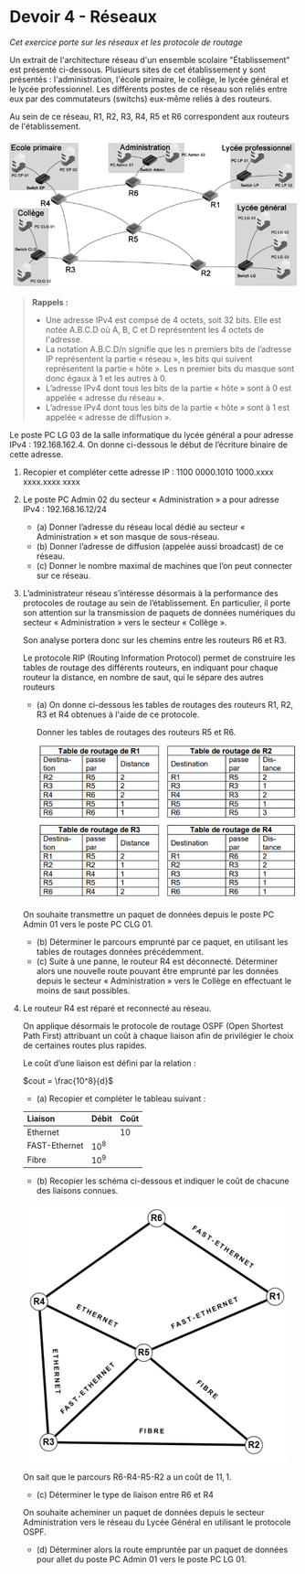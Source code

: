 #  Devoir 4 - Réseaux

*Cet exercice porte sur les réseaux et les protocole de routage*

Un extrait de l'architecture réseau d'un ensemble scolaire "Établissement" est présenté ci-dessous. Plusieurs sites de cet établissement y sont présentés : l'administration, l'école primaire, le collège, le lycée général et le lycée professionnel. Les différents postes de ce réseau son reliés entre eux par des commutateurs (switchs) eux-même reliés à des routeurs.

Au sein de ce réseau, R1, R2, R3, R4, R5 et R6 correspondent aux routeurs de l'établissement.

![DS401](./DS%204_01.png)

> **Rappels :**
>
> - Une adresse IPv4 est compsé de 4 octets, soit 32 bits. Elle est notée A.B.C.D où A, B, C et D représentent les 4 octets de l'adresse.
> - La notation A.B.C.D/n signifie que les n premiers bits de l’adresse IP représentent la partie « réseau », les bits qui suivent représentent la partie « hôte ». Les n premier bits du masque sont donc égaux à 1 et les autres à 0.
> - L’adresse IPv4 dont tous les bits de la partie « hôte » sont à 0 est appelée « adresse du réseau ».
> - L’adresse IPv4 dont tous les bits de la partie « hôte » sont à 1 est appelée « adresse de diffusion ».

Le poste PC LG 03 de la salle informatique du lycée général a pour adresse IPv4 : 192.168.162.4. On donne ci-dessous le début de l’écriture binaire de cette adresse.
1. Recopier et compléter cette adresse IP : 1100 0000.1010 1000.xxxx xxxx.xxxx xxxx
2. Le poste PC Admin 02 du secteur « Administration »  a pour adresse IPv4 : 192.168.16.12/24
    - (a) Donner l’adresse du réseau local dédié au secteur « Administration » et son masque de sous-réseau.
    - (b) Donner l’adresse de diffusion (appelée aussi broadcast) de ce réseau.
    - (c) Donner le nombre maximal de machines que l’on peut connecter sur ce réseau.
3. L’administrateur réseau s’intéresse désormais à la performance des protocoles de routage au sein de l’établissement. En particulier, il porte son attention sur la transmission de paquets de données numériques du secteur « Administration » vers le secteur « Collège ».

    Son analyse portera donc sur les chemins entre les routeurs R6 et R3.

    Le protocole RIP (Routing Information Protocol) permet de construire les tables de routage des différents routeurs, en indiquant pour chaque routeur la distance, en nombre de saut, qui le sépare des autres routeurs

    - (a) On donne ci-dessous les tables de routages des routeurs R1, R2, R3 et R4 obtenues à l'aide de ce protocole.
        
        Donner les tables de routages des routeurs R5 et R6.

        ![DS4_O2](./DS%204_02.png)
    
    On souhaite transmettre un paquet de données depuis le poste PC Admin 01 vers le poste PC CLG 01.

    - (b) Déterminer le parcours emprunté par ce paquet, en utilisant les tables de routages données précédemment.
    - (c) Suite à une panne, le routeur R4 est déconnecté. Déterminer alors une nouvelle route pouvant être emprunté par les données depuis le secteur « Administration » vers le Collège en effectuant le moins de saut possibles.

4. Le routeur R4 est réparé et reconnecté au réseau.

    On applique désormais le protocole de routage OSPF (Open Shortest Path First) attribuant un coût à chaque liaison afin de privilégier le choix de certaines routes plus rapides.

    Le coût d’une liaison est défini par la relation : 

    $cout = \frac{10^8}{d}$

    - (a) Recopier et compléter le tableau suivant :

    |Liaison|Débit|Coût|
    |-|-|-|
    |Ethernet||$10$|
    |FAST-Ethernet|$10^8$||
    |Fibre|$10^9$||

    - (b) Recopier les schéma ci-dessous et indiquer le coût de chacune des liaisons connues.

    ![DS4_03](./DS%204_03.png)

    On sait que le parcours R6-R4-R5-R2 a un coût de $11,1$.

    - (c) Déterminer le type de liaison entre R6 et R4

    On souhaite acheminer un paquet de données depuis le secteur Administration vers le réseau du Lycée Général en utilisant le protocole OSPF.

    - (d) Déterminer alors la route empruntée par un paquet de données pour allet du poste PC Admin 01 vers le poste PC LG 01.
